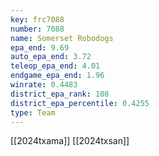 ```yaml
---
key: frc7088
number: 7088
name: Somerset Robodogs
epa_end: 9.69
auto_epa_end: 3.72
teleop_epa_end: 4.01
endgame_epa_end: 1.96
winrate: 0.4483
district_epa_rank: 108
district_epa_percentile: 0.4255
type: Team
---
```

[[2024txama]]
[[2024txsan]]
